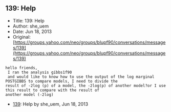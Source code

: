 ## 139: Help

- Title: 139: Help
- Author: she_uem
- Date: Jun 18, 2013
- Original: [https://groups.yahoo.com/neo/groups/blupf90/conversations/messages/139](https://groups.yahoo.com/neo/groups/blupf90/conversations/messages/139)

```
hello friends,
 I ran the analysis gibbs1f90
 and would like to know how to use the output of the log marginal POSTGIBBS to compare models, I need to divide the
result of -2log (p) of a model, the -2log(p) of another model?or I use this result to compare with the result of
another model (-2log)
```

- [139](0139.md): Help by she_uem, Jun 18, 2013
